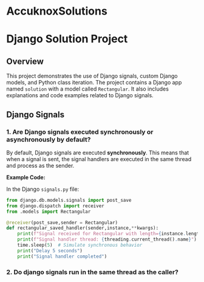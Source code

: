 # AccuknoxSolutions
# Django Solution Project

## Overview

This project demonstrates the use of Django signals, custom Django models, and Python class iteration. The project contains a Django app named `solution` with a model called `Rectangular`. It also includes explanations and code examples related to Django signals.

## Django Signals

### 1. Are Django signals executed synchronously or asynchronously by default?

By default, Django signals are executed **synchronously**. This means that when a signal is sent, the signal handlers are executed in the same thread and process as the sender. 

**Example Code:**

In the Django `signals.py` file:

```python
from django.db.models.signals import post_save
from django.dispatch import receiver
from .models import Rectangular

@receiver(post_save,sender = Rectangular)
def rectangular_saved_handler(sender,instance,**kwargs):
    print(f"Signal received for Rectangular with length={instance.length} and width={instance.width}")
    print(f"Signal handler thread: {threading.current_thread().name}")
    time.sleep(5)  # Simulate synchronous behavior
    print("Delay 5 seconds")
    print("Signal handler completed")
```


### 2. Do django signals run in the same thread as the caller?
